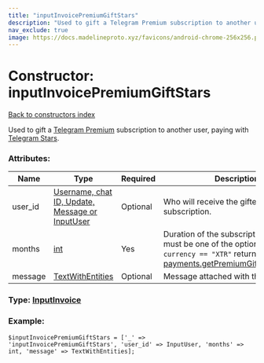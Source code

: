 ```yaml
---
title: "inputInvoicePremiumGiftStars"
description: "Used to gift a Telegram Premium subscription to another user, paying with Telegram Stars."
nav_exclude: true
image: https://docs.madelineproto.xyz/favicons/android-chrome-256x256.png
---
```

# Constructor: inputInvoicePremiumGiftStars  
[Back to constructors index](/API_docs/constructors/index.html)



Used to gift a [Telegram Premium](https://core.telegram.org/api/premium) subscription to another user, paying with [Telegram Stars](https://core.telegram.org/api/stars).

### Attributes:

| Name     |    Type       | Required | Description |
|----------|---------------|----------|-------------|
|user\_id|[Username, chat ID, Update, Message or InputUser](/API_docs/types/InputUser.html) | Optional|Who will receive the gifted subscription.|
|months|[int](/API_docs/types/int.html) | Yes|Duration of the subscription in months, must be one of the options with `currency == "XTR"` returned by [payments.getPremiumGiftCodeOptions](../methods/payments.getPremiumGiftCodeOptions.html).|
|message|[TextWithEntities](/API_docs/types/TextWithEntities.html) | Optional|Message attached with the gift.|



### Type: [InputInvoice](/API_docs/types/InputInvoice.html)


### Example:

```
$inputInvoicePremiumGiftStars = ['_' => 'inputInvoicePremiumGiftStars', 'user_id' => InputUser, 'months' => int, 'message' => TextWithEntities];
```  
